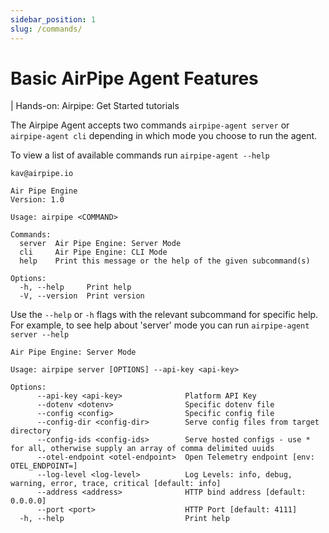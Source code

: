 ```yaml
---
sidebar_position: 1
slug: /commands/
---
```


# Basic AirPipe Agent Features

<!-- add airpipe tutorial link -->

| Hands-on: Airpipe: Get Started tutorials

The Airpipe Agent accepts two commands `airpipe-agent server` or `airpipe-agent cli` depending in which mode you choose to run the agent.

To view a list of available commands run `airpipe-agent --help`

```console
kav@airpipe.io

Air Pipe Engine
Version: 1.0

Usage: airpipe <COMMAND>

Commands:
  server  Air Pipe Engine: Server Mode
  cli     Air Pipe Engine: CLI Mode
  help    Print this message or the help of the given subcommand(s)

Options:
  -h, --help     Print help
  -V, --version  Print version

```

Use the `--help` or `-h` flags with the relevant subcommand for specific help. For example, to see help about 'server' mode you can run `airpipe-agent server --help`

```console
Air Pipe Engine: Server Mode

Usage: airpipe server [OPTIONS] --api-key <api-key>

Options:
      --api-key <api-key>              Platform API Key
      --dotenv <dotenv>                Specific dotenv file
      --config <config>                Specific config file
      --config-dir <config-dir>        Serve config files from target directory
      --config-ids <config-ids>        Serve hosted configs - use * for all, otherwise supply an array of comma delimited uuids
      --otel-endpoint <otel-endpoint>  Open Telemetry endpoint [env: OTEL_ENDPOINT=]
      --log-level <log-level>          Log Levels: info, debug, warning, error, trace, critical [default: info]
      --address <address>              HTTP bind address [default: 0.0.0.0]
      --port <port>                    HTTP Port [default: 4111]
  -h, --help                           Print help
```

<!-- To see help about 'cli' mode you can run `airpipe-agent cli --help`

```console
Air Pipe Engine: CLI Mode

Usage: airpipe cli [OPTIONS] --api-key <api-key> --interface <interface>

Options:
      --api-key <api-key>              Platform API Key
      --dotenv <dotenv>                Specific dotenv file
      --config <config>                Specific config file
      --config-dir <config-dir>        Serve config files from target directory
      --config-ids <config-ids>        Serve hosted configs - use * for all, otherwise supply an array of comma delimited uuids
      --otel-endpoint <otel-endpoint>  Open Telemetry endpoint [env: OTEL_ENDPOINT=]
      --log-level <log-level>          Log Levels: info, debug, warning, error, trace, critical [default: info]
      --run-tests <run-tests>          Run tests [possible values: true, false]
      --interface <interface>          Interface to run
  -h, --help                           Print help
``` -->
